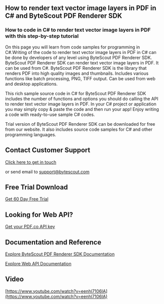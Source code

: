 ## How to render text vector image layers in PDF in C# and ByteScout PDF Renderer SDK

### How to code in C# to render text vector image layers in PDF with this step-by-step tutorial

On this page you will learn from code samples for programming in C#.Writing of the code to render text vector image layers in PDF in C# can be done by developers of any level using ByteScout PDF Renderer SDK. ByteScout PDF Renderer SDK can render text vector image layers in PDF. It can be used from C#. ByteScout PDF Renderer SDK is the library that renders PDF into high quality images and thumbnails. Includes various functions like batch processing, PNG, TIFF output. Can be used from web and desktop applications.

This rich sample source code in C# for ByteScout PDF Renderer SDK includes the number of functions and options you should do calling the API to render text vector image layers in PDF. In your C# project or application you may simply copy & paste the code and then run your app! Enjoy writing a code with ready-to-use sample C# codes.

Trial version of ByteScout PDF Renderer SDK can be downloaded for free from our website. It also includes source code samples for C# and other programming languages.

## Contact Customer Support

[Click here to get in touch](https://bytescout.zendesk.com/hc/en-us/requests/new?subject=ByteScout%20PDF%20Renderer%20SDK%20Question)

or send email to [support@bytescout.com](mailto:support@bytescout.com?subject=ByteScout%20PDF%20Renderer%20SDK%20Question) 

## Free Trial Download

[Get 60 Day Free Trial](https://bytescout.com/download/web-installer?utm_source=github-readme)

## Looking for Web API? 

[Get your PDF.co API key](https://pdf.co/documentation/api?utm_source=github-readme)

## Documentation and Reference

[Explore ByteScout PDF Renderer SDK Documentation](https://bytescout.com/documentation/index.html?utm_source=github-readme)

[Explore Web API Documentation](https://pdf.co/documentation/api?utm_source=github-readme)

## Video

[https://www.youtube.com/watch?v=eenhl7106lA](https://www.youtube.com/watch?v=eenhl7106lA)